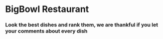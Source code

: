 # BigBowl Restaurant

### Look the best dishes and rank them, we are thankful if you let your comments about every dish
